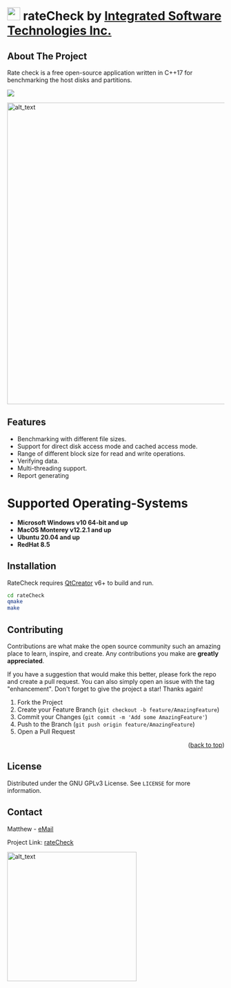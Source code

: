 # [<img alt="" width="30x" src="https://static.wixstatic.com/media/b3d4ff_6d86c4d4b77245d8894a815b759ed7fd~mv2.png/v1/fill/w_132,h_119,al_c,usm_0.66_1.00_0.01,enc_auto/logo.png" />](https://integratedsw.tech) rateCheck by [Integrated Software Technologies Inc.](https://integratedsw.tech)


<!-- ABOUT THE PROJECT -->
## About The Project
Rate check is a free open-source application written in C++17 for benchmarking the host disks and partitions.

[<img src="https://en.wikipedia.org/wiki/Qt_(software)#/media/File:Qt_logo_2016.svg" />](https://www.qt.io/)

[<img alt="alt_text" width="700x" src="https://static.wixstatic.com/media/b3d4ff_9b0c9af0d16942ccbdca68ee79b7ff4c~mv2.gif" />](https://video.wixstatic.com/video/b3d4ff_9227c1b30bae445bb319db21a647fd96/720p/mp4/file.mp4)

## Features
- Benchmarking with different file sizes.
- Support for direct disk access mode and cached access mode.
- Range of different block size for read and write operations.
- Verifying data.
- Multi-threading support.
- Report generating

# Supported Operating-Systems
* **Microsoft Windows v10 64-bit and up**
* **MacOS Monterey v12.2.1 and up**
* **Ubuntu 20.04 and up**
* **RedHat 8.5**

## Installation

RateCheck requires [QtCreator](https://www.qt.io/) v6+ to build and run.


```sh
cd rateCheck
qmake
make
```

## Contributing

Contributions are what make the open source community such an amazing place to learn, inspire, and create. Any contributions you make are **greatly appreciated**.

If you have a suggestion that would make this better, please fork the repo and create a pull request. You can also simply open an issue with the tag "enhancement".
Don't forget to give the project a star! Thanks again!

1. Fork the Project
2. Create your Feature Branch (`git checkout -b feature/AmazingFeature`)
3. Commit your Changes (`git commit -m 'Add some AmazingFeature'`)
4. Push to the Branch (`git push origin feature/AmazingFeature`)
5. Open a Pull Request

<p align="right">(<a href="#top">back to top</a>)</p>


## License

Distributed under the GNU GPLv3 License. See `LICENSE` for more information.


## Contact

Matthew - [eMail](mailto:matt@integratedsw.tech?subject=rateCheck)

Project Link: [rateCheck](https://github.com/mathieeo/rateCheck)

[<img alt="alt_text" width="300x" src="https://static.wixstatic.com/media/b3d4ff_fd5635e886fa4ff1ab24e822f2fc4bbc~mv2.gif" />](https://integratedsw.tech)
